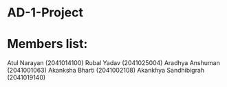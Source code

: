 # AD-1-Project

# Members list:

Atul Narayan (2041014100)
Rubal Yadav (2041025004)
Aradhya Anshuman (2041001063)
Akanksha Bharti (2041002108)
Akankhya Sandhibigrah (2041019140)

